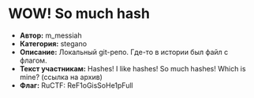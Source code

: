 # WOW! So much hash

+ __Автор:__ m_messiah
+ __Категория:__ stegano
+ __Описание:__ Локальный git-репо. Где-то в истории был файл с флагом.
+ __Текст участникам:__ Hashes! I like hashes! So much hashes! Which is mine? (ссылка на архив)
+ __Флаг:__ RuCTF: ReF1oGisSoHe1pFull

